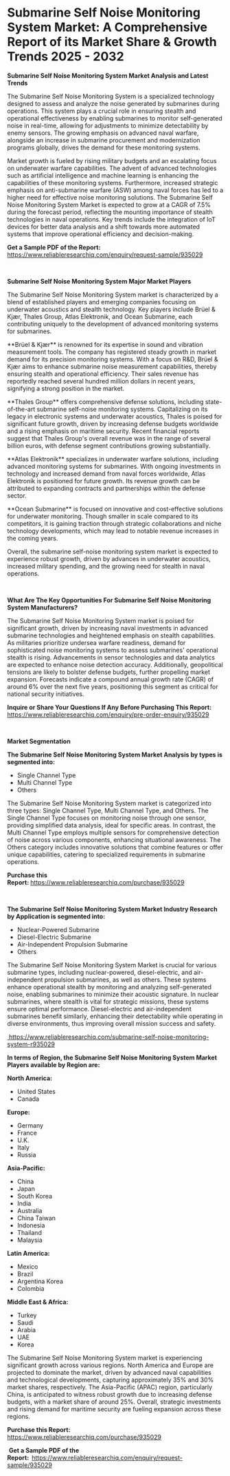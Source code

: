 <p><h1>Submarine Self Noise Monitoring System Market: A Comprehensive Report of its Market Share & Growth Trends 2025 - 2032</h1></p><p><strong>Submarine Self Noise Monitoring System Market Analysis and Latest Trends</strong></p>
<p><p>The Submarine Self Noise Monitoring System is a specialized technology designed to assess and analyze the noise generated by submarines during operations. This system plays a crucial role in ensuring stealth and operational effectiveness by enabling submarines to monitor self-generated noise in real-time, allowing for adjustments to minimize detectability by enemy sensors. The growing emphasis on advanced naval warfare, alongside an increase in submarine procurement and modernization programs globally, drives the demand for these monitoring systems.</p><p>Market growth is fueled by rising military budgets and an escalating focus on underwater warfare capabilities. The advent of advanced technologies such as artificial intelligence and machine learning is enhancing the capabilities of these monitoring systems. Furthermore, increased strategic emphasis on anti-submarine warfare (ASW) among naval forces has led to a higher need for effective noise monitoring solutions. The Submarine Self Noise Monitoring System Market is expected to grow at a CAGR of 7.5% during the forecast period, reflecting the mounting importance of stealth technologies in naval operations. Key trends include the integration of IoT devices for better data analysis and a shift towards more automated systems that improve operational efficiency and decision-making.</p></p>
<p><strong>Get a Sample PDF of the Report:&nbsp;</strong> <a href="https://www.reliableresearchiq.com/enquiry/request-sample/935029?utm_campaign=3577&utm_medium=2&utm_source=Github&utm_content=ia&utm_term=18042025&utm_id=submarine-self-noise-monitoring-system">https://www.reliableresearchiq.com/enquiry/request-sample/935029</a></p>
<p>&nbsp;</p>
<p><strong>Submarine Self Noise Monitoring System Major Market Players</strong></p>
<p><p>The Submarine Self Noise Monitoring System market is characterized by a blend of established players and emerging companies focusing on underwater acoustics and stealth technology. Key players include Brüel & Kjær, Thales Group, Atlas Elektronik, and Ocean Submarine, each contributing uniquely to the development of advanced monitoring systems for submarines.</p><p>**Brüel & Kjær** is renowned for its expertise in sound and vibration measurement tools. The company has registered steady growth in market demand for its precision monitoring systems. With a focus on R&D, Brüel & Kjær aims to enhance submarine noise measurement capabilities, thereby ensuring stealth and operational efficiency. Their sales revenue has reportedly reached several hundred million dollars in recent years, signifying a strong position in the market.</p><p>**Thales Group** offers comprehensive defense solutions, including state-of-the-art submarine self-noise monitoring systems. Capitalizing on its legacy in electronic systems and underwater acoustics, Thales is poised for significant future growth, driven by increasing defense budgets worldwide and a rising emphasis on maritime security. Recent financial reports suggest that Thales Group's overall revenue was in the range of several billion euros, with defense segment contributions growing substantially.</p><p>**Atlas Elektronik** specializes in underwater warfare solutions, including advanced monitoring systems for submarines. With ongoing investments in technology and increased demand from naval forces worldwide, Atlas Elektronik is positioned for future growth. Its revenue growth can be attributed to expanding contracts and partnerships within the defense sector.</p><p>**Ocean Submarine** is focused on innovative and cost-effective solutions for underwater monitoring. Though smaller in scale compared to its competitors, it is gaining traction through strategic collaborations and niche technology developments, which may lead to notable revenue increases in the coming years.</p><p>Overall, the submarine self-noise monitoring system market is expected to experience robust growth, driven by advances in underwater acoustics, increased military spending, and the growing need for stealth in naval operations.</p></p>
<p>&nbsp;</p>
<p><strong>What Are The Key Opportunities For Submarine Self Noise Monitoring System Manufacturers?</strong></p>
<p><p>The Submarine Self Noise Monitoring System market is poised for significant growth, driven by increasing naval investments in advanced submarine technologies and heightened emphasis on stealth capabilities. As militaries prioritize undersea warfare readiness, demand for sophisticated noise monitoring systems to assess submarines' operational stealth is rising. Advancements in sensor technologies and data analytics are expected to enhance noise detection accuracy. Additionally, geopolitical tensions are likely to bolster defense budgets, further propelling market expansion. Forecasts indicate a compound annual growth rate (CAGR) of around 6% over the next five years, positioning this segment as critical for national security initiatives.</p></p>
<p><strong>Inquire or Share Your Questions If Any Before Purchasing This Report:</strong> <a href="https://www.reliableresearchiq.com/enquiry/pre-order-enquiry/935029?utm_campaign=3577&utm_medium=2&utm_source=Github&utm_content=ia&utm_term=18042025&utm_id=submarine-self-noise-monitoring-system">https://www.reliableresearchiq.com/enquiry/pre-order-enquiry/935029</a></p>
<p>&nbsp;</p>
<p><strong>Market Segmentation</strong></p>
<p><strong>The Submarine Self Noise Monitoring System Market Analysis by types is segmented into:</strong></p>
<p><ul><li>Single Channel Type</li><li>Multi Channel Type</li><li>Others</li></ul></p>
<p><p>The Submarine Self Noise Monitoring System market is categorized into three types: Single Channel Type, Multi Channel Type, and Others. The Single Channel Type focuses on monitoring noise through one sensor, providing simplified data analysis, ideal for specific areas. In contrast, the Multi Channel Type employs multiple sensors for comprehensive detection of noise across various components, enhancing situational awareness. The Others category includes innovative solutions that combine features or offer unique capabilities, catering to specialized requirements in submarine operations.</p></p>
<p><strong>Purchase this Report:&nbsp;</strong><a href="https://www.reliableresearchiq.com/purchase/935029?utm_campaign=3577&utm_medium=2&utm_source=Github&utm_content=ia&utm_term=18042025&utm_id=submarine-self-noise-monitoring-system">https://www.reliableresearchiq.com/purchase/935029</a></p>
<p>&nbsp;</p>
<p><strong>The Submarine Self Noise Monitoring System Market Industry Research by Application is segmented into:</strong></p>
<p><ul><li>Nuclear-Powered Submarine</li><li>Diesel-Electric Submarine</li><li>Air-Independent Propulsion Submarine</li><li>Others</li></ul></p>
<p><p>The Submarine Self Noise Monitoring System Market is crucial for various submarine types, including nuclear-powered, diesel-electric, and air-independent propulsion submarines, as well as others. These systems enhance operational stealth by monitoring and analyzing self-generated noise, enabling submarines to minimize their acoustic signature. In nuclear submarines, where stealth is vital for strategic missions, these systems ensure optimal performance. Diesel-electric and air-independent submarines benefit similarly, enhancing their detectability while operating in diverse environments, thus improving overall mission success and safety.</p></p>
<p><a href="https://www.reliableresearchiq.com/submarine-self-noise-monitoring-system-r935029?utm_campaign=3577&utm_medium=2&utm_source=Github&utm_content=ia&utm_term=18042025&utm_id=submarine-self-noise-monitoring-system">&nbsp;https://www.reliableresearchiq.com/submarine-self-noise-monitoring-system-r935029</a></p>
<p><strong>In terms of Region, the Submarine Self Noise Monitoring System Market Players available by Region are:</strong></p>
<p>
    <p> <strong> North America: </strong>
        <ul>
            <li>United States</li>
            <li>Canada</li>
        </ul>
        </p> 
    <p> <strong> Europe: </strong>
        <ul>
            <li>Germany</li>
            <li>France</li>
            <li>U.K.</li>
            <li>Italy</li>
            <li>Russia</li>
        </ul>
        </p> 
    <p> <strong> Asia-Pacific: </strong>
        <ul>
            <li>China</li>
            <li>Japan</li>
            <li>South Korea</li>
            <li>India</li>
            <li>Australia</li>
            <li>China Taiwan</li>
            <li>Indonesia</li>
            <li>Thailand</li>
            <li>Malaysia</li>
        </ul>
        </p> 
    <p> <strong> Latin America: </strong>
        <ul>
            <li>Mexico</li>
            <li>Brazil</li>
            <li>Argentina Korea</li>
            <li>Colombia</li>
        </ul>
        </p> 
    <p> <strong> Middle East & Africa: </strong>
        <ul>
            <li>Turkey</li>
            <li>Saudi</li>
            <li>Arabia</li>
            <li>UAE</li>
            <li>Korea</li>
        </ul>
    </p>
    </p>
<p><p>The Submarine Self Noise Monitoring System market is experiencing significant growth across various regions. North America and Europe are projected to dominate the market, driven by advanced naval capabilities and technological developments, capturing approximately 35% and 30% market shares, respectively. The Asia-Pacific (APAC) region, particularly China, is anticipated to witness robust growth due to increasing defense budgets, with a market share of around 25%. Overall, strategic investments and rising demand for maritime security are fueling expansion across these regions.</p></p>
<p><strong>Purchase this Report: </strong><a href="https://www.reliableresearchiq.com/purchase/935029?utm_campaign=3577&utm_medium=2&utm_source=Github&utm_content=ia&utm_term=18042025&utm_id=submarine-self-noise-monitoring-system">https://www.reliableresearchiq.com/purchase/935029</a></p>
<p>&nbsp;<strong>Get a Sample PDF of the Report:&nbsp;&nbsp;</strong><a href="https://www.reliableresearchiq.com/enquiry/request-sample/935029?utm_campaign=3577&utm_medium=2&utm_source=Github&utm_content=ia&utm_term=18042025&utm_id=submarine-self-noise-monitoring-system">https://www.reliableresearchiq.com/enquiry/request-sample/935029</a></p>
<p><strong></strong></p>
<p><p></p><p></p><p></p></p>